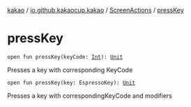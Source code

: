 [kakao](../../index.md) / [io.github.kakaocup.kakao](../index.md) / [ScreenActions](index.md) / [pressKey](./press-key.md)

# pressKey

`open fun pressKey(keyCode: `[`Int`](https://kotlinlang.org/api/latest/jvm/stdlib/kotlin/-int/index.html)`): `[`Unit`](https://kotlinlang.org/api/latest/jvm/stdlib/kotlin/-unit/index.html)

Presses a key with corresponding KeyCode

`open fun pressKey(key: EspressoKey): `[`Unit`](https://kotlinlang.org/api/latest/jvm/stdlib/kotlin/-unit/index.html)

Presses a key with correspondingKeyCode and modifiers

